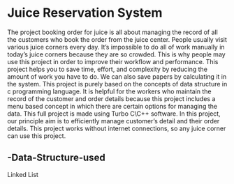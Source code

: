 # Juice Reservation System

The project booking order for juice is all about managing the record of all the customers who book the order from the juice center. People usually visit various juice corners every 
day. It’s impossible to do all of work manually in today’s juice corners because they are so crowded. This is why people may use this project in order to improve their workflow and 
performance. This project helps you to save time, effort, and complexity by reducing the amount of work you have to do. We can also save papers by calculating it in the system. This project 
is purely based on the concepts of data structure in c programming language. It is helpful for the workers who maintain the record of the customer and order details 
because this project includes a menu based concept in which there are certain options for managing the data. This full project is made using Turbo C\C++ software. In this project, our principle aim is to efficiently manage customer’s detail and their order 
details. This project works without internet connections, so any juice corner can use this project. 


## -Data-Structure-used

Linked List
